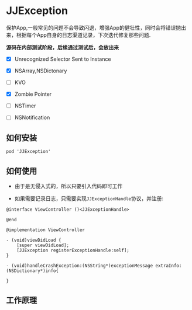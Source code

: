 # JJException

保护App,一般常见的问题不会导致闪退，增强App的健壮性，同时会将错误抛出来，根据每个App自身的日志渠道记录，下次迭代修复那些问题.

__源码在内部测试阶段，后续通过测试后，会放出来__

- [x] Unrecognized Selector Sent to Instance

- [x] NSArray,NSDictonary

- [ ] KVO

- [x] Zombie Pointer

- [ ] NSTimer

- [ ] NSNotification

## 如何安装

```
pod 'JJException'
```

## 如何使用

* 由于是无侵入式的，所以只要引入代码即可工作

* 如果需要记录日志，只需要实现`JJExceptionHandle`协议，并注册:
```
@interface ViewController ()<JJExceptionHandle>

@end

@implementation ViewController

- (void)viewDidLoad {
    [super viewDidLoad];
    [JJException registerExceptionHandle:self];
}

- (void)handleCrashException:(NSString*)exceptionMessage extraInfo:(NSDictionary*)info{
    
}
```

## 工作原理
